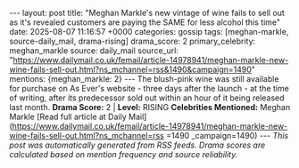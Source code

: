 --- layout: post title: "Meghan Markle's new vintage of wine fails to sell out as it's revealed customers are paying the SAME for less alcohol this time" date: 2025-08-07 11:16:57 +0000 categories: gossip tags: [meghan-markle, source-daily_mail, drama-rising] drama_score: 2 primary_celebrity: meghan_markle source: daily_mail source_url: "https://www.dailymail.co.uk/femail/article-14978941/meghan-markle-new-wine-fails-sell-out.html?ns_mchannel=rss&1490&campaign=1490" mentions: {meghan_markle: 2} --- The blush-pink wine was still available for purchase on As Ever's website - three days after the launch - at the time of writing, after its predecessor sold out within an hour of it being released last month. **Drama Score:** 2 | **Level:** RISING **Celebrities Mentioned:** Meghan Markle [Read full article at Daily Mail](https://www.dailymail.co.uk/femail/article-14978941/meghan-markle-new-wine-fails-sell-out.html?ns_mchannel=rss =1490 _campaign=1490) --- *This post was automatically generated from RSS feeds. Drama scores are calculated based on mention frequency and source reliability.*